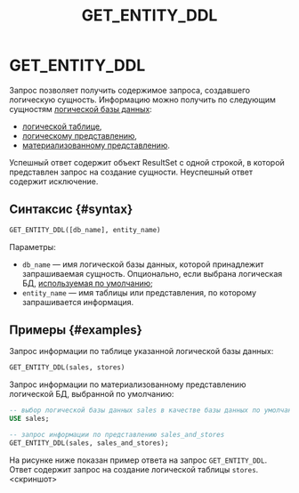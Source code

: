﻿---
layout: default
title: GET_ENTITY_DDL
nav_order: 32
parent: Запросы SQL+
grand_parent: Справочная информация
has_children: false
has_toc: false
---

# GET_ENTITY_DDL

Запрос позволяет получить содержимое запроса, создавшего логическую сущность. 
Информацию можно получить по следующим сущностям [логической базы данных](../../../overview/main_concepts/logical_db/logical_db.md): 
* [логической таблице](../../../overview/main_concepts/logical_table/logical_table.md),
* [логическому представлению](../../../overview/main_concepts/logical_view/logical_view.md),
* [материализованному представлению](../../../overview/main_concepts/materialized_view/materialized_view.md).

Успешный ответ содержит объект ResultSet с одной строкой, в которой представлен запрос на создание сущности. 
Неуспешный ответ содержит исключение.

## Синтаксис {#syntax}

```sql
GET_ENTITY_DDL([db_name], entity_name)
```

Параметры:
* `db_name` — имя логической базы данных, которой принадлежит запрашиваемая сущность. Опционально, если выбрана 
  логическая БД, [используемая по умолчанию](../../../working_with_system/other_features/default_db_set-up/default_db_set-up.md);
* `entity_name` — имя таблицы или представления, по которому запрашивается информация.

## Примеры {#examples}

Запрос информации по таблице указанной логической базы данных:

```sql
GET_ENTITY_DDL(sales, stores)
```

Запрос информации по материализованному представлению логической БД, выбранной по умолчанию:

```sql
-- выбор логической базы данных sales в качестве базы данных по умолчанию
USE sales;

-- запрос информации по представлению sales_and_stores
GET_ENTITY_DDL(sales, sales_and_stores);
```

На рисунке ниже показан пример ответа на запрос `GET_ENTITY_DDL`. Ответ содержит запрос на создание логической таблицы 
`stores`.
<скриншот>